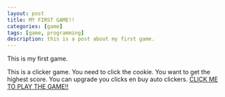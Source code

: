 ```yaml
---
layout: post
title: MY FIRST GAME!!
categories: [game]
tags: [game, programming]
description: this is a post about my first game.
---
```


This is my first game. 

This is a clicker game. You need to click the cookie. You want to get the highest score. You can upgrade you clicks en buy auto clickers.
[CLICK ME TO PLAY THE GAME!!](https://cookie-clicker.osx.eu)
